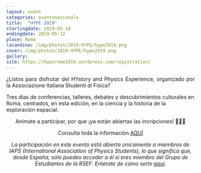 ```yaml
---
layout: event
categories: eventonazionale
title:  "HYPE 2019"
startingdate: 2019-05-10
endingdate: 2019-05-12
place: Roma
locandina: /img/photos/2019-HYPE/hype2019.png
cover: /img/photos/2019-HYPE/hype2019.png
gallery:
site: https://hyperome2019.wordpress.com/registration/
---
```

<p style="text-align: justify;">
¿Listos para disfrutar del HYstory and Physics Experience, organizado por la Associazione Italiana Studenti di Fisica?

Tres días de conferencias, talleres, debates y descubrimientos culturales en Roma, centrados, en esta edición, en la ciencia y la historia de la exploración espacial.
</p>

<p><center>Anímate a participar, por que ¡ya están abiertas las incripciones! 🎉🎊🎉</center></p>

<p><center>Consulta toda la información <a href="https://hyperome2019.wordpress.com/registration/">AQUÍ</center></a>

<p><center><i>La participación en este evento está abierta únicamente a miembros de IAPS (International Association of Physics Students), lo que significa que, desde España, sólo puedes acceder a él si eres miembro del Grupo de Estudiantes de la RSEF. Entérate de cómo serlo <a href="/inscripcion/">aquí</a>.</i></center></p>
